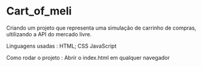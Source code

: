 # Cart_of_meli

Criando um projeto que representa uma simulação de carrinho de compras, ultilizando a API do mercado livre. 

Linguagens usadas :
HTML;
CSS
JavaScript

Como rodar o projeto : Abrir o index.html em qualquer navegador
